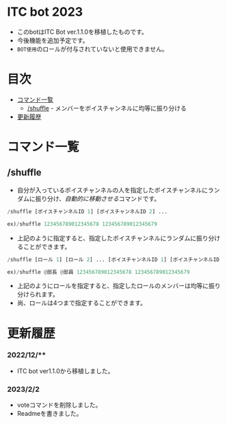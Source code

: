 # ITC bot 2023
- このbotはITC Bot ver.1.1.0を移植したものです。
- 今後機能を追加予定です。
- `BOT使用`のロールが付与されていないと使用できません。

# 目次

- [コマンド一覧](https://github.com/kariumi/ITCBot/edit/master/Readme.md#コマンド一覧)
  - [/shuffle](https://github.com/kariumi/ITCBot/edit/master/Readme.md#shuffle) - メンバーをボイスチャンネルに均等に振り分ける
- [更新履歴](https://github.com/kariumi/ITCBot/edit/master/Readme.md#%E6%9B%B4%E6%96%B0%E5%B1%A5%E6%AD%B4)

# コマンド一覧

## \/shuffle

- 自分が入っているボイスチャンネルの人を指定したボイスチャンネルにランダムに振り分け、*自動的に移動させる*コマンドです。
```Python
/shuffle [ボイスチャンネルID 1] [ボイスチャンネルID 2] ...

ex)/shuffle 123456789012345678 123456789012345679
```
- 上記のように指定すると、指定したボイスチャンネルにランダムに振り分けることができます。
```Python
/shuffle [ロール 1] [ロール 2] ... [ボイスチャンネルID 1] [ボイスチャンネルID 2] ...

ex)/shuffle @部長 @部員 123456789012345678 123456789012345679
```
- 上記のようにロールを指定すると、指定したロールのメンバーは均等に振り分けられます。
- 尚、ロールは4つまで指定することができます。


  
# 更新履歴
### 2022/12/**
- ITC bot ver1.1.0から移植しました。

### 2023/2/2
- voteコマンドを削除しました。
- Readmeを書きました。
